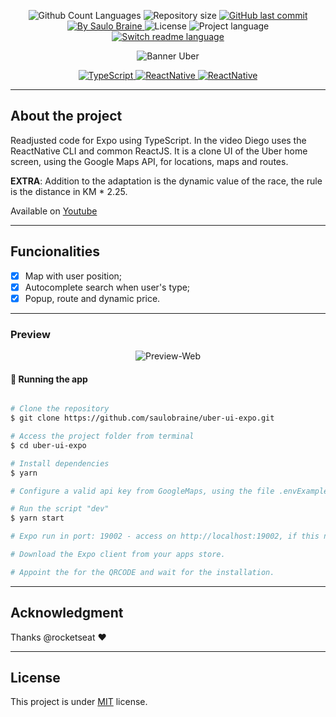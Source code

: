 <p align="center">
  <img src="https://img.shields.io/github/languages/count/saulobraine/uber-ui-expo?color=%23118ee5&labelColor=%23454545&style=flat" alt="Github Count Languages" />
  <img src="https://img.shields.io/github/repo-size/saulobraine/uber-ui-expo?olor=%23118ee5&labelColor=%23494949&style=flat" alt="Repository size" />
  <a href="https://github.com/saulobraine/uber-ui-expo/commits/master" title="GitHub last commit">
    <img src="https://img.shields.io/github/last-commit/saulobraine/uber-ui-expo?color=%23118ee5&labelColor=%23454545&style=flat" alt="GitHub last commit" /> 
  </a>
  <a href="https://www.linkedin.com/in/saulobraine/" title="By Saulo Braine">
    <img src="https://img.shields.io/badge/Made%20by-Saulo%20Braine-important?color=%23118ee5&labelColor=%23454545&style=flat" alt="By Saulo Braine" /> 
  </a>
  <img src="https://img.shields.io/badge/license-MIT-brightgreen?color=%23118ee5&labelColor=%23454545&style=flat" alt="License" />
  <img src="https://img.shields.io/badge/Project%20Lang-Portuguese%20🇧🇷-informational?color=%23118ee5&labelColor=%23454545&style=flat" alt="Project language" /> 
  <a href="https://github.com/saulobraine/uber-ui-expo/blob/master/READMEen.md" title="Switch readme language">
    <img src="https://img.shields.io/badge/English%20ReadMe-Yes-important?color=%23118ee5&labelColor=%23454545&style=flat" alt="Switch readme language" /> 
  </a>
 </p>

<p align="center">
  <img src="https://user-images.githubusercontent.com/18134442/90704427-d4072100-e266-11ea-991c-dcbead79d14d.jpg" alt="Banner Uber" />
</p>

<p align="center">
  <a href="https://www.typescriptlang.org/" title="TypeScript">
    <img src="https://img.shields.io/badge/TYPESCRIPT-%23118ee5?logo=typescript&logoColor=FFFFFF&labelColor=%23118ee5&style=for-the-badge" alt="TypeScript" />
  </a>
  <a href="https://reactnative.dev/" title="ReactNative">
    <img src="https://img.shields.io/badge/ReactNative-%23118ee5?logo=react&logoColor=FFFFFF&labelColor=%23118ee5&style=for-the-badge" alt="ReactNative" />
  </a>
  <a href="https://expo.io/" title="Expo">
    <img src="https://img.shields.io/badge/Expo-%23118ee5?logo=expo&logoColor=FFFFFF&labelColor=%23118ee5&style=for-the-badge" alt="ReactNative" />
  </a>


</p>

---

## **About the project**

Readjusted code for Expo using TypeScript. In the video Diego uses the ReactNative CLI and common ReactJS.
It is a clone UI of the Uber home screen, using the Google Maps API, for locations, maps and routes.

**EXTRA**: Addition to the adaptation is the dynamic value of the race, the rule is the distance in KM * 2.25.

Available on <a href="https://www.youtube.com/watch?v=bg-U0xZwcRk">Youtube</a>

---

## **Funcionalities**

- [x] Map with user position;
- [x] Autocomplete search when user's type;
- [x] Popup, route and dynamic price.

---

### Preview
<p align="center">
  <img src="https://user-images.githubusercontent.com/18134442/91225676-63468580-e6fa-11ea-9c26-918bb4e80018.gif" alt="Preview-Web">
</p>

#### 🎲 Running the app

```bash

# Clone the repository
$ git clone https://github.com/saulobraine/uber-ui-expo.git

# Access the project folder from terminal
$ cd uber-ui-expo

# Install dependencies
$ yarn

# Configure a valid api key from GoogleMaps, using the file .envExample, rename it for .env including the key. The API must have access to: Direcions API, Maps JavaScript API and Places API.

# Run the script "dev"
$ yarn start

# Expo run in port: 19002 - access on http://localhost:19002, if this not open automatically

# Download the Expo client from your apps store.

# Appoint the for the QRCODE and wait for the installation.
```

---

## Acknowledgment

Thanks @rocketseat ♥

---

## License
This project is under <a href="https://github.com/saulobraine/uber-ui-expo/blob/master/LICENSE" alt="License">MIT</a> license.